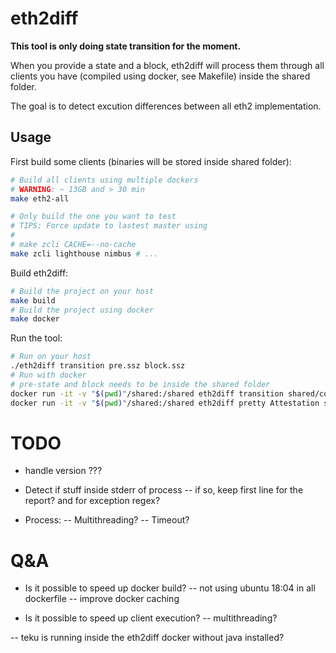 # eth2diff

**This tool is only doing state transition for the moment.**

When you provide a state and a block, eth2diff will process them through all clients you have (compiled using docker, see Makefile) inside the shared folder.

The goal is to detect excution differences between all eth2 implementation. 


## Usage

First build some clients (binaries will be stored inside shared folder):
``` sh
# Build all clients using multiple dockers
# WARNING: ~ 13GB and > 30 min
make eth2-all 

# Only build the one you want to test
# TIPS: Force update to lastest master using
#
# make zcli CACHE=--no-cache
make zcli lighthouse nimbus # ...
```

Build eth2diff:
``` sh
# Build the project on your host
make build
# Build the project using docker
make docker
```

Run the tool:
``` sh
# Run on your host
./eth2diff transition pre.ssz block.ssz
# Run with docker
# pre-state and block needs to be inside the shared folder
docker run -it -v "$(pwd)"/shared:/shared eth2diff transition shared/corpora/pre.ssz shared/corpora/block.ssz
docker run -it -v "$(pwd)"/shared:/shared eth2diff pretty Attestation shared/corpora/attestation.ssz
```

# TODO

- handle version ??? 

- Detect if stuff inside stderr of process
-- if so, keep first line for the report? and for exception regex?

- Process:
-- Multithreading?
-- Timeout?

# Q&A 

- Is it possible to speed up docker build?
-- not using ubuntu 18:04 in all dockerfile
-- improve docker caching

- Is it possible to speed up client execution?
-- multithreading?

-- teku is running inside the eth2diff docker without java installed?
